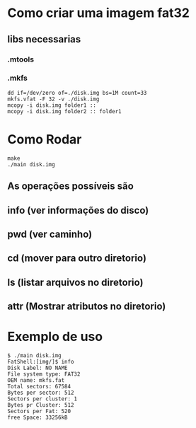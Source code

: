 # Como criar uma imagem fat32
## libs necessarias
### .mtools
### .mkfs
```
dd if=/dev/zero of=./disk.img bs=1M count=33
mkfs.vfat -F 32 -v ./disk.img
mcopy -i disk.img folder1 ::
mcopy -i disk.img folder2 :: folder1

```

# Como Rodar

```
make
./main disk.img
```

## As operações possíveis são
## info (ver informações do disco)
## pwd (ver caminho)
## cd (mover para outro diretorio)
## ls (listar arquivos no diretorio)
## attr (Mostrar atributos no diretorio)

# Exemplo de uso
```
$ ./main disk.img
FatShell:[img/]$ info
Disk Label: NO NAME    
File system type: FAT32   
OEM name: mkfs.fat
Total sectors: 67584
Bytes per sector: 512
Sectors per cluster: 1
Bytes pr Cluster: 512
Sectors per Fat: 520
free Space: 33256kB

```

